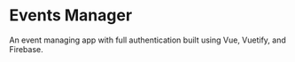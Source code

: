 # Events Manager
An event managing app with full authentication built using Vue, Vuetify, and Firebase.